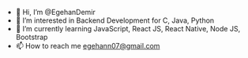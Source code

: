 - 👋 Hi, I’m @EgehanDemir
- 👀 I’m interested in Backend Development for C, Java, Python
- 🌱 I’m currently learning JavaScript, React JS, React Native, Node JS, Bootstrap
- 📫 How to reach me egehann07@gmail.com

<!---
EgehanDemir/EgehanDemir is a ✨ special ✨ repository because its `README.md` (this file) appears on your GitHub profile.
You can click the Preview link to take a look at your changes.
--->
